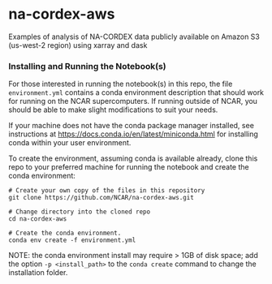 # na-cordex-aws
Examples of analysis of NA-CORDEX data publicly available on Amazon S3 (us-west-2 region) using xarray and dask


### Installing and Running the Notebook(s)
For those interested in running the notebook(s) in this repo, the file `environment.yml` contains a conda environment description that
should work for running on the NCAR supercomputers.   If running outside of NCAR, you should be able to make slight modifications to suit your needs.

If your machine does not have the conda package manager installed, see instructions at https://docs.conda.io/en/latest/miniconda.html for installing conda within your user environment.

To create the environment, assuming conda is available already, clone this repo to your preferred machine for running the notebook and create the conda environment:

```
# Create your own copy of the files in this repository
git clone https://github.com/NCAR/na-cordex-aws.git

# Change directory into the cloned repo
cd na-cordex-aws

# Create the conda environment.
conda env create -f environment.yml
```

NOTE: the conda environment install may require > 1GB of disk space;  add the option `-p <install_path>` to the `conda create` command
to change the installation folder.
